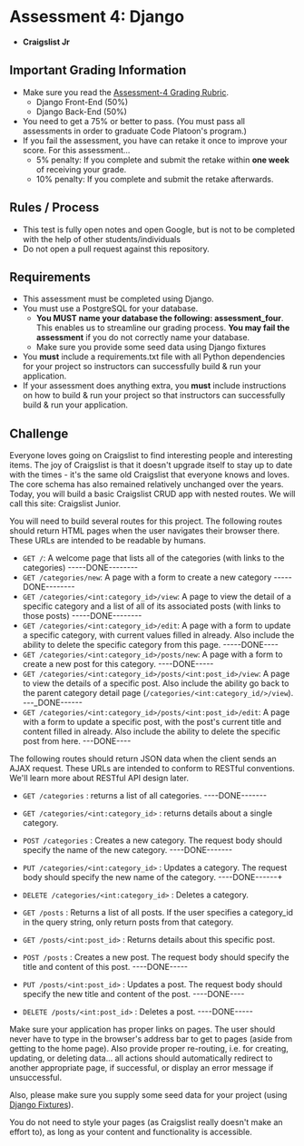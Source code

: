 # Assessment 4: Django
- **Craigslist Jr**

## Important Grading Information
- Make sure you read the [Assessment-4 Grading Rubric](https://docs.google.com/spreadsheets/d/11bCD5tstmbPhq8eqQD6NswuFOhiBLEBZv56ujREpPtQ/edit?usp=sharing).
  - Django Front-End (50%)
  - Django Back-End (50%)
- You need to get a 75% or better to pass. (You must pass all assessments in order to graduate Code Platoon's program.)
- If you fail the assessment, you have can retake it once to improve your score. For this assessment... 
  - 5% penalty: If you complete and submit the retake within **one week** of receiving your grade. 
  - 10% penalty: If you complete and submit the retake afterwards.

## Rules / Process
- This test is fully open notes and open Google, but is not to be completed with the help of other students/individuals
- Do not open a pull request against this repository.

## Requirements
- This assessment must be completed using Django. 
- You must use a PostgreSQL for your database.
  - **You MUST name your database the following: assessment_four**. This enables us to streamline our grading process. **You may fail the assessment** if you do not correctly name your database.
  - Make sure you provide some seed data using Django fixtures 
- You **must** include a requirements.txt file with all Python dependencies for your project so instructors can successfully build & run your application.
- If your assessment does anything extra, you **must** include instructions on how to build & run your project so that instructors can successfully build & run your application.

## Challenge
Everyone loves going on Craigslist to find interesting people and interesting items. 
The joy of Craigslist is that it doesn't upgrade itself to stay up to date with the times - it's the same old Craigslist that everyone knows and loves. 
The core schema has also remained relatively unchanged over the years. 
Today, you will build a basic Craigslist CRUD app with nested routes. We will call this site: Craigslist Junior.

You will need to build several routes for this project. 
The following routes should return HTML pages when the user navigates their browser there. 
These URLs are intended to be readable by humans.
- `GET /`: A welcome page that lists all of the categories (with links to the categories) -----DONE--------
- `GET /categories/new`: A page with a form to create a new category -----DONE--------
- `GET /categories/<int:category_id>/view`: A page to view the detail of a specific category and a list of all of its associated posts (with links to those posts) -----DONE--------
- `GET /categories/<int:category_id>/edit`: A page with a form to update a specific category, with current values filled in already. Also include the ability to delete the specific category from this page. -----DONE----
- `GET /categories/<int:category_id>/posts/new`: A page with a form to create a new post for this category. ----DONE-----
- `GET /categories/<int:category_id>/posts/<int:post_id>/view`: A page to view the details of a specific post. Also include the ability go back to the parent category detail page (`/categories/<int:category_id/>/view`). ---_DONE------
- `GET /categories/<int:category_id>/posts/<int:post_id>/edit`: A page with a form to update a specific post, with the post's current title and content filled in already. Also include the ability to delete the specific post from here. ---DONE----

The following routes should return JSON data when the client sends an AJAX request.
These URLs are intended to conform to RESTful conventions. We'll learn more about RESTful API design later. 
- `GET /categories` : returns a list of all categories. ----DONE-------
- `GET /categories/<int:category_id>` : returns details about a single category.
- `POST /categories` : Creates a new category. The request body should specify the name of the new category. ----DONE-------
- `PUT /categories/<int:category_id>` : Updates a category. The request body should specify the new name of the category. ----DONE------+

- `DELETE /categories/<int:category_id>` : Deletes a category. 

- `GET /posts` : Returns a list of all posts. If the user specifies a category_id in the query string, only return posts from that category.
- `GET /posts/<int:post_id>` : Returns details about this specific post.
- `POST /posts` : Creates a new post. The request body should specify the title and content of this post. ----DONE-----
- `PUT /posts/<int:post_id>` : Updates a post. The request body should specify the new title and content of the post. ----DONE----
- `DELETE /posts/<int:post_id>` : Deletes a post. ----DONE-----



Make sure your application has proper links on pages. The user should never have to type in the browser's address bar to get to pages (aside from getting to the home page). Also provide proper re-routing, i.e. for creating, updating, or deleting data... all actions should automatically redirect to another appropriate page, if successful, or display an error message if unsuccessful.

Also, please make sure you supply some seed data for your project (using [Django Fixtures](https://docs.djangoproject.com/en/4.0/howto/initial-data/)).

You do not need to style your pages (as Craigslist really doesn't make an effort to), as long as your content and functionality is accessible.
